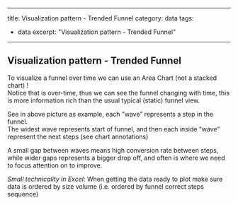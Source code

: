 
--- 

title: Visualization pattern - Trended Funnel
category: data
tags:
  - data
excerpt: "Visualization pattern - Trended Funnel"
---

## Visualization pattern - Trended Funnel

To visualize a funnel over time we can use an Area Chart (not a stacked chart) !  
Notice that is over-time, thus we can see the funnel changing with time, this is more information rich than the usual typical (static) funnel view.

See in above picture as example, each “wave” represents a step in the funnel.  
The widest wave represents start of funnel, and then each inside “wave” represent the next steps (see chart annotations)

A small gap between waves means high conversion rate between steps, while wider gaps represents a bigger drop off, and often is where we need to focus attention on to improve.  

_Small technicality in Excel:_ When getting the data ready to plot make sure data is ordered by size volume (i.e. ordered by funnel correct steps sequence)
